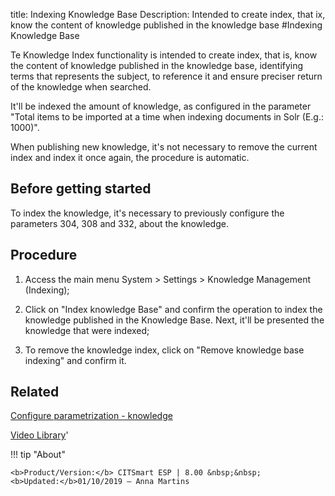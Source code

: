 title: Indexing Knowledge Base
Description: Intended to create index, that ix, know the content of knowledge published in the knowledge base
#Indexing Knowledge Base

Te Knowledge Index functionality is intended to create index, that is, know the
content of knowledge published in the knowledge base, identifying terms that
represents the subject, to reference it and ensure preciser return of the
knowledge when searched.

It'll be indexed the amount of knowledge, as configured in the parameter "Total
items to be imported at a time when indexing documents in Solr (E.g.: 1000)".

When publishing new knowledge, it's not necessary to remove the current index
and index it once again, the procedure is automatic.

Before getting started
--------------------------

To index the knowledge, it's necessary to previously configure the parameters
304, 308 and 332, about the knowledge.

Procedure
-------------

1.  Access the main menu System \> Settings \> Knowledge Management (Indexing);

2.  Click on "Index knowledge Base" and confirm the operation to index the
    knowledge published in the Knowledge Base. Next, it'll be presented the
    knowledge that were indexed;

3.  To remove the knowledge index, click on "Remove knowledge base indexing" and
    confirm it.

Related
-------

[Configure parametrization - knowledge](/en-us/citsmart-esp-8/platform-administration/parameters-list/configure-parametrization-knowledge.html)


<i class='fa fa-youtube-play  fa-2x' style='color:#97ce17;vertical-align: middle;'> </i> [Video Library](https://www.youtube.com/playlist?list=PLB5qK2uzf2ROOaL7DsS86sLx4ilNgruEc)'

!!! tip "About"

    <b>Product/Version:</b> CITSmart ESP | 8.00 &nbsp;&nbsp;
    <b>Updated:</b>01/10/2019 – Anna Martins

